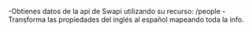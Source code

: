 -Obtienes datos de la api de Swapi utilizando su recurso: /people
-Transforma las propiedades del inglés al español mapeando toda la info.